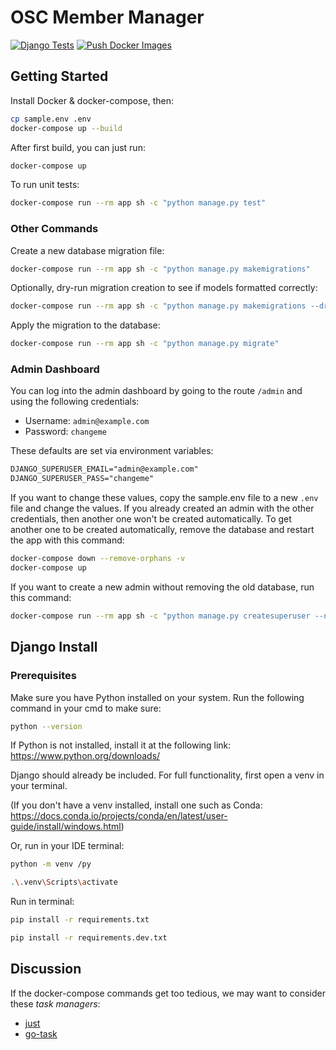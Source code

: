 # OSC Member Manager
[![Django Tests](https://github.com/ufosc/Club-Manager/actions/workflows/django-test.yml/badge.svg)](https://github.com/ufosc/Club-Manager/actions/workflows/django-test.yml) 
[![Push Docker Images](https://github.com/ufosc/Club-Manager/actions/workflows/push-docker.yml/badge.svg)](https://github.com/ufosc/Club-Manager/actions/workflows/push-docker.yml)

## Getting Started

Install Docker & docker-compose, then:

```sh
cp sample.env .env
docker-compose up --build
```

After first build, you can just run:

```sh
docker-compose up
```

To run unit tests:

```sh
docker-compose run --rm app sh -c "python manage.py test"
```

### Other Commands

Create a new database migration file:

```sh
docker-compose run --rm app sh -c "python manage.py makemigrations"
```

Optionally, dry-run migration creation to see if models formatted correctly:

```sh
docker-compose run --rm app sh -c "python manage.py makemigrations --dry-run"
```

Apply the migration to the database:

```sh
docker-compose run --rm app sh -c "python manage.py migrate"
```

### Admin Dashboard

You can log into the admin dashboard by going to the route `/admin` and using the following credentials:

- Username: `admin@example.com`
- Password: `changeme`

These defaults are set via environment variables:

```txt
DJANGO_SUPERUSER_EMAIL="admin@example.com"
DJANGO_SUPERUSER_PASS="changeme"
```

If you want to change these values, copy the sample.env file to a new `.env` file and change the values. If you already created an admin with the other credentials, then another one won't be created automatically. To get another one to be created automatically, remove the database and restart the app with this command:

```sh
docker-compose down --remove-orphans -v
docker-compose up
```

If you want to create a new admin without removing the old database, run this command:

```sh
docker-compose run --rm app sh -c "python manage.py createsuperuser --no-input"
```
## Django Install

### Prerequisites
Make sure you have Python installed on your system. Run the following command in your cmd to make sure:
```sh
python --version
```
If Python is not installed, install it at the following link: https://www.python.org/downloads/

Django should already be included. For full functionality, first open a venv in your terminal.

(If you don't have a venv installed, install one such as Conda: https://docs.conda.io/projects/conda/en/latest/user-guide/install/windows.html)

Or, run in your IDE terminal:
```sh
python -m venv /py
```
```sh
.\.venv\Scripts\activate
```
Run in terminal:
```sh
pip install -r requirements.txt
```
```sh
pip install -r requirements.dev.txt
```

## Discussion

If the docker-compose commands get too tedious, we may want to consider these _task managers_:

- [just](https://github.com/casey/just?tab=readme-ov-file)
- [go-task](https://taskfile.dev/)
